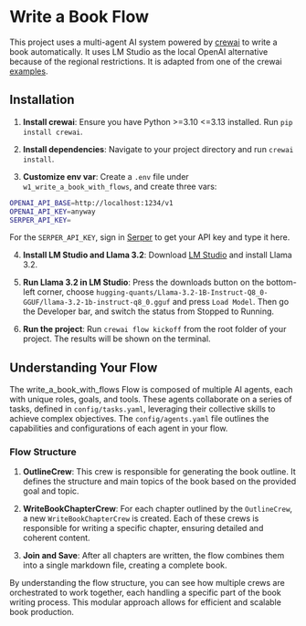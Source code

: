 # Write a Book Flow

This project uses a multi-agent AI system powered by [crewai](https://www.crewai.com/) to write a book automatically. It uses LM Studio as the local OpenAI alternative because of the regional restrictions. It is adapted from one of the crewai [examples](https://github.com/crewAIInc/crewAI-examples).

## Installation

1. **Install crewai**: Ensure you have Python >=3.10 <=3.13 installed. Run `pip install crewai`.

2. **Install dependencies**: Navigate to your project directory and run `crewai install`.

3. **Customize env var**: Create a `.env` file under `w1_write_a_book_with_flows`, and create three vars:

```bash
OPENAI_API_BASE=http://localhost:1234/v1
OPENAI_API_KEY=anyway
SERPER_API_KEY=
```

For the `SERPER_API_KEY`, sign in [Serper](https://serper.dev/) to get your API key and type it here.

4. **Install LM Studio and Llama 3.2**: Download [LM Studio](https://lmstudio.ai/) and install Llama 3.2.

5. **Run Llama 3.2 in LM Studio**: Press the downloads button on the bottom-left corner, choose `hugging-quants/Llama-3.2-1B-Instruct-Q8_0-GGUF/llama-3.2-1b-instruct-q8_0.gguf` and press `Load Model`. Then go the Developer bar, and switch the status from Stopped to Running.

6. **Run the project**: Run `crewai flow kickoff` from the root folder of your project. The results will be shown on the terminal.

## Understanding Your Flow

The write_a_book_with_flows Flow is composed of multiple AI agents, each with unique roles, goals, and tools. These agents collaborate on a series of tasks, defined in `config/tasks.yaml`, leveraging their collective skills to achieve complex objectives. The `config/agents.yaml` file outlines the capabilities and configurations of each agent in your flow.

### Flow Structure

1. **OutlineCrew**: This crew is responsible for generating the book outline. It defines the structure and main topics of the book based on the provided goal and topic.

2. **WriteBookChapterCrew**: For each chapter outlined by the `OutlineCrew`, a new `WriteBookChapterCrew` is created. Each of these crews is responsible for writing a specific chapter, ensuring detailed and coherent content.

3. **Join and Save**: After all chapters are written, the flow combines them into a single markdown file, creating a complete book.

By understanding the flow structure, you can see how multiple crews are orchestrated to work together, each handling a specific part of the book writing process. This modular approach allows for efficient and scalable book production.